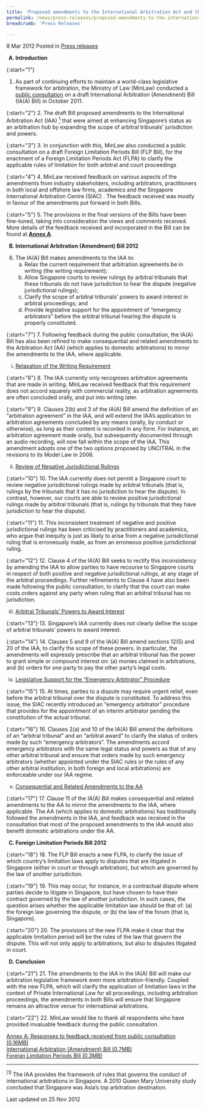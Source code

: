 ```yaml
---
title: 'Proposed amendments to the International Arbitration Act and the new Foreign Limitation Periods Act'
permalink: /news/press-releases/proposed-amendments-to-the-international-arbitration-act-and-the-new-foreign-limitation-periods-act
breadcrumb: 'Press Releases'

---
```




8 Mar 2012 Posted in [Press releases](/news/press-releases)


<ol style="list-style-type: upper-alpha; font-weight: bold;">
<li>Introduction</li>
</ol>


{:start="1"}
1. As part of continuing efforts to maintain a world-class legislative framework for arbitration, the Ministry of Law (MinLaw) conducted a [public consultation](/news/public-consultations/public-consultation-on-proposed-amendments-to-the-international-arbitration-act-and-proposed) on a draft International Arbitration (Amendment) Bill (IA(A) Bill) in October 2011.


{:start="2"}
2. The draft Bill proposed amendments to the International Arbitration Act (IAA) <a href="#fn1"><sup>1</sup></a> that were aimed at enhancing Singapore’s status as an arbitration hub by expanding the scope of arbitral tribunals’ jurisdiction and powers.  


{:start="3"}
3. In conjunction with this, MinLaw also conducted a public consultation on a draft Foreign Limitation Periods Bill (FLP Bill), for the enactment of a Foreign Limitation Periods Act (FLPA) to clarify the applicable rules of limitation for both arbitral and court proceedings


{:start="4"}
4. MinLaw received feedback on various aspects of the amendments from industry  stakeholders, including arbitrators, practitioners in both local and offshore law firms, academics and the Singapore International Arbitration Centre (SIAC) . The feedback received was mostly in favour of the amendments put forward in both Bills.


{:start="5"}
5. The provisions in the final versions of the Bills have been fine-tuned, taking into consideration the views and comments received. More details of the feedback received and  incorporated in the Bill can be found at **<u>Annex A</u>**.


<ol start="2" style="list-style-type: upper-alpha; font-weight: bold;">
<li>International Arbitration (Amendment) Bill 2012</li>
</ol>

<ol start="6">
<li>The IA(A) Bill makes amendments to the IAA to:

<ol style="list-style-type: lower-alpha;">

<li>Relax the current requirement that arbitration agreements be in writing (the writing requirement);</li>

<li>Allow Singapore courts to review rulings by arbitral tribunals that these tribunals do not have jurisdiction to hear the dispute (negative jurisdictional rulings);</li>

<li>Clarify the scope of arbitral tribunals’ powers to award interest in arbitral proceedings; and </li>

<li>Provide legislative support for the appointment of “emergency arbitrators” before the arbitral tribunal hearing the dispute is properly constituted.</li>


</ol>

</li>
</ol>


{:start="7"}
7. Following feedback during the public consultation, the IA(A) Bill has also been refined to make consequential and related amendments to the Arbitration Act (AA) (which applies to domestic arbitrations) to mirror the amendments to the IAA, where applicable.


<ol style="list-style-type: lower-roman">
<li><u>Relaxation of the Writing Requirement</u></li>
</ol>

{:start="8"}
8. The IAA currently only recognises arbitration agreements that are made in writing. MinLaw received feedback that this requirement does not accord squarely with commercial reality, as arbitration agreements are often concluded orally, and put into writing later.

{:start="9"}
9. Clauses 2(b) and 3 of the IA(A) Bill amend the definition of an “arbitration agreement” in the IAA, and will extend the IAA’s application to arbitration agreements concluded by any means (orally, by conduct or otherwise), as long as their content is recorded in any form. For instance, an arbitration agreement made orally, but subsequently documented through an audio recording, will now fall within the scope of the IAA. This amendment adopts one of the two options proposed by UNCITRAL in the revisions to its Model Law in 2006.


<ol start="2" style="list-style-type: lower-roman">
<li><u>Review of Negative Jurisdictional Rulings</u></li>
</ol>

{:start="10"}
10. The IAA currently does not permit a Singapore court to review negative jurisdictional rulings made by arbitral tribunals (that is, rulings by the tribunals that it has no jurisdiction to hear the dispute). In contrast, however, our courts are able to review positive jurisdictional rulings made by arbitral tribunals (that is, rulings by tribunals that they have jurisdiction to hear the dispute).

{:start="11"}
11. This inconsistent treatment of negative and positive jurisdictional rulings has been criticised by practitioners and academics, who argue that inequity is just as likely to arise from a negative jurisdictional ruling that is erroneously made, as from an erroneous positive jurisdictional ruling.

{:start="12"}
12. Clause 4 of the IA(A) Bill seeks to rectify this inconsistency by amending the IAA to allow parties to have recourse to Singapore courts in respect of both positive and negative jurisdictional rulings, at any stage of the arbitral proceedings. Further refinements to Clause 4 have also been made following the public consultation, to clarify that the court can make costs orders against any party when ruling that an arbitral tribunal has no jurisdiction.


<ol start="3" style="list-style-type: lower-roman">
<li><u>Arbitral Tribunals’ Powers to Award Interest</u></li>
</ol>

{:start="13"}
13. Singapore’s IAA currently does not clearly define the scope of arbitral tribunals’ powers to award interest.

{:start="14"}
14. Clauses 5 and 9 of the IA(A) Bill amend sections 12(5) and 20 of the IAA, to clarify the scope of these powers. In particular, the amendments will expressly prescribe that an arbitral tribunal has the power to grant simple or compound interest on: (a) monies claimed in arbitrations, and (b) orders for one party to pay the other party’s legal costs.

<ol start="4" style="list-style-type: lower-roman">
<li><u>Legislative Support for the “Emergency Arbitrator” Procedure</u></li>
</ol>


{:start="15"}
15. At times, parties to a dispute may require urgent relief, even before the arbitral tribunal over the dispute is constituted. To address this issue, the SIAC recently introduced an “emergency arbitrator” procedure that provides for the appointment of an interim arbitrator pending the constitution of the actual tribunal. 


{:start="16"}
16. Clauses 2(a) and 10 of the IA(A) Bill amend the definitions of an “arbitral tribunal” and an “arbitral award” to clarify the status of orders made by such “emergency arbitrators”. The amendments accord emergency arbitrators with the same legal status and powers as that of any other arbitral tribunal and ensure that orders made by such emergency arbitrators (whether appointed under the SIAC rules or the rules of any other arbitral institution, in both foreign and local arbitrations) are enforceable under our IAA regime.


<ol start="5" style="list-style-type: lower-roman">
<li><u>Consequential and Related Amendments to the AA</u></li>
</ol>

{:start="17"}
17. Clause 11 of the IA(A) Bill makes consequential and related amendments to the AA to mirror the amendments to the IAA, where applicable. The AA (which applies to domestic arbitrations) has traditionally followed the amendments in the IAA, and feedback was received in the consultation that most of the proposed amendments to the IAA would also benefit domestic arbitrations under the AA. 



<ol start="3" style="list-style-type: upper-alpha; font-weight: bold;">
<li>Foreign Limitation Periods Bill 2012</li>
</ol>

{:start="18"}
18. The FLP Bill enacts a new FLPA, to clarify the issue of which country’s limitation laws apply to disputes that are litigated in Singapore (either in court or through arbitration), but which are governed by the law of another jurisdiction.

{:start="19"}
19. This may occur, for instance, in a contractual dispute where parties decide to litigate in Singapore, but have chosen to have their contract governed by the law of another jurisdiction. In such cases, the question arises whether the applicable limitation law should be that of: (a) the foreign law governing the dispute, or (b) the law of the forum (that is, Singapore).

{:start="20"}
20. The provisions of the new FLPA make it clear that the applicable limitation period will be the rules of the law that govern the dispute. This will not only apply to arbitrations, but also to disputes litigated in court. 



<ol start="4" style="list-style-type: upper-alpha; font-weight: bold;">
<li>Conclusion</li>
</ol>

{:start="21"}
21. The amendments to the IAA in the IA(A) Bill will make our arbitration legislative framework even more arbitration-friendly. Coupled with the new FLPA, which will clarify the application of limitation laws in the context of Private International Law for all proceedings, including arbitration proceedings, the amendments in both Bills will ensure that Singapore remains an attractive venue for international arbitrations.

{:start="22"}
22. MinLaw would like to thank all respondents who have provided invaluable feedback during the public consultation.


[Annex A: Responses to feedback received from public consultation (0.16MB)](/files/news/press-releases/2012/03/linkclick34ed.pdf)     
[International Arbitration (Amendment) Bill (0.7MB)](/files/news/press-releases/2012/03/linkclick73ec.pdf)        
[Foreign Limitation Periods Bill (0.3MB)](/files/news/press-releases/2012/03/linkclick34d3.pdf)         

---

<p id="fn1"><sup>[1]</sup> The IAA provides the framework of rules that governs the conduct of international arbitrations in Singapore. A 2010 Queen Mary University study concluded that Singapore was Asia’s top arbitration destination.</p>

<p class="right-side-updated">Last updated on 25 Nov 2012</p>
